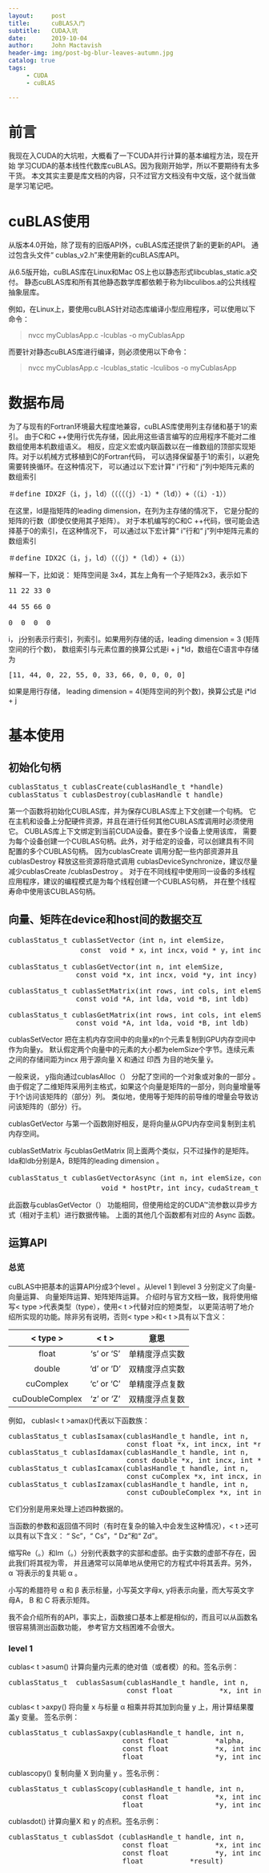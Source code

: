 ```yaml
---
layout:     post
title:      cuBLAS入门
subtitle:   CUDA入坑
date:       2019-10-04
author:     John Mactavish
header-img: img/post-bg-blur-leaves-autumn.jpg
catalog: true
tags:
     - CUDA
     - cuBLAS

---
```

# 前言

我现在入CUDA的大坑啦，大概看了一下CUDA并行计算的基本编程方法，现在开始
学习CUDA的基本线性代数库cuBLAS。因为我刚开始学，所以不要期待有太多干货。
本文其实主要是库文档的内容，只不过官方文档没有中文版，这个就当做是学习笔记吧。

# cuBLAS使用

从版本4.0开始，除了现有的旧版API外，cuBLAS库还提供了新的更新的API。
通过包含头文件“ cublas_v2.h”来使用新的cuBLAS库API。

从6.5版开始，cuBLAS库在Linux和Mac OS上也以静态形式libcublas_static.a交付。
静态cuBLAS库和所有其他静态数学库都依赖于称为libculibos.a的公共线程抽象层库。

例如，在Linux上，要使用cuBLAS针对动态库编译小型应用程序，可以使用以下命令：

>nvcc myCublasApp.c -lcublas -o myCublasApp

而要针对静态cuBLAS库进行编译，则必须使用以下命令：

>nvcc myCublasApp.c -lcublas_static -lculibos -o myCublasApp

# 数据布局

为了与现有的Fortran环境最大程度地兼容，cuBLAS库使用列主存储和基于1的索引。
由于C和C ++使用行优先存储，因此用这些语言编写的应用程序不能对二维数组使用本机数组语义。
相反，应定义宏或内联函数以在一维数组的顶部实现矩阵。对于以机械方式移植到C的Fortran代码，
可以选择保留基于1的索引，以避免需要转换循环。在这种情况下，
可以通过以下宏计算“ i”行和“ j”列中矩阵元素的数组索引

<pre>＃define IDX2F（i，j，ld）（（（（（j）-1）*（ld））+（（i）-1））</pre>

在这里，ld是指矩阵的leading dimension，在列为主存储的情况下，
它是分配的矩阵的行数（即使仅使用其子矩阵）。
对于本机编写的C和C ++代码，很可能会选择基于0的索引，在这种情况下，
可以通过以下宏计算“ i”行和“ j”列中矩阵元素的数组索引

<pre>＃define IDX2C（i，j，ld）（（（j）*（ld））+（i））</pre>

解释一下，比如说：
矩阵空间是 3x4，其左上角有一个子矩阵2x3，表示如下

<pre>
11 22 33 0

44 55 66 0

0  0  0  0
</pre>

i， j分别表示行索引，列索引。如果用列存储的话，leading dimension = 3
(矩阵空间的行个数)， 数组索引与元素位置的换算公式是i + j *ld，数组在C语言中存储为

<pre>
[11, 44, 0, 22, 55, 0, 33, 66, 0, 0, 0, 0]
</pre>

如果是用行存储， leading dimension = 4(矩阵空间的列个数)，换算公式是 i*ld + j


# 基本使用
## 初始化句柄

<pre>
cublasStatus_t cublasCreate(cublasHandle_t *handle)
cublasStatus_t cublasDestroy(cublasHandle_t handle)
</pre>

第一个函数将初始化CUBLAS库，并为保存CUBLAS库上下文创建一个句柄。
它在主机和设备上分配硬件资源，并且在进行任何其他CUBLAS库调用时必须使用它。
CUBLAS库上下文绑定到当前CUDA设备。要在多个设备上使用该库，
需要为每个设备创建一个CUBLAS句柄。此外，对于给定的设备，可以创建具有不同配置的多个CUBLAS句柄。
因为cublasCreate 调用分配一些内部资源并且cublasDestroy 释放这些资源将隐式调用 
cublasDeviceSynchronize，建议尽量减少cublasCreate /cublasDestroy 。
对于在不同线程中使用同一设备的多线程应用程序，建议的编程模式是为每个线程创建一个CUBLAS句柄，
并在整个线程寿命中使用该CUBLAS句柄。

## 向量、矩阵在device和host间的数据交互

<pre>
cublasStatus_t cublasSetVector（int n，int elemSize，
                 const  void * x，int incx，void * y，int incy）

cublasStatus_t cublasGetVector(int n, int elemSize,
                const void *x, int incx, void *y, int incy)

cublasStatus_t cublasSetMatrix(int rows, int cols, int elemSize,
                const void *A, int lda, void *B, int ldb)

cublasStatus_t cublasGetMatrix(int rows, int cols, int elemSize,
                const void *A, int lda, void *B, int ldb)
</pre>

cublasSetVector 把在主机内存空间中的向量x的n个元素复制到GPU内存空间中作为向量y。
默认假定两个向量中的元素的大小都为elemSize个字节。连续元素之间的存储间距为incx 用于源向量 X 和通过 印西 为目的地矢量 ÿ。

一般来说， y指向通过cublasAlloc（） 分配了空间的一个对象或对象的一部分 。
由于假定了二维矩阵采用列主格式，如果这个向量是矩阵的一部分，则向量增量等于1个访问该矩阵的（部分）列。
类似地，使用等于矩阵的前导维的增量会导致访问该矩阵的（部分）行。

cublasGetVector 与第一个函数刚好相反，是将向量从GPU内存空间复制到主机内存空间。

cublasSetMatrix 与cublasGetMatrix 同上面两个类似，只不过操作的是矩阵。
lda和ldb分别是A，B矩阵的leading dimension 。

<pre>
cublasStatus_t cublasGetVectorAsync（int n，int elemSize，const  void * devicePtr，int incx，
                      void * hostPtr，int incy，cudaStream_t stream）
</pre>

此函数与cublasGetVector（） 功能相同，但使用给定的CUDA™流参数以异步方式（相对于主机）进行数据传输。
上面的其他几个函数都有对应的 Async 函数。

## 运算API

### 总览

cuBLAS中把基本的运算API分成3个level 。从level 1 到level 3 分别定义了向量-向量运算、
向量矩阵运算、矩阵矩阵运算。
介绍时与官方文档一致，我将使用缩写< type >代表类型（type），使用< t >代替对应的短类型，
以更简洁明了地介绍所实现的功能。除非另有说明，否则< type >和< t >具有以下含义：

< type >|< t >|意思
:-:|:-:|:-:
float|‘s’ or ‘S’|单精度浮点实数
double|‘d’ or ‘D’|双精度浮点实数
cuComplex|‘c’ or ‘C’|单精度浮点复数
cuDoubleComplex|‘z’ or ‘Z’|双精度浮点复数

例如， cublasI< t >amax()代表以下函数族：

<pre>
cublasStatus_t cublasIsamax(cublasHandle_t handle, int n,
                            const float *x, int incx, int *result)
cublasStatus_t cublasIdamax(cublasHandle_t handle, int n,
                            const double *x, int incx, int *result)
cublasStatus_t cublasIcamax(cublasHandle_t handle, int n,
                            const cuComplex *x, int incx, int *result)
cublasStatus_t cublasIzamax(cublasHandle_t handle, int n,
                            const cuDoubleComplex *x, int incx, int *result)
</pre>

它们分别是用来处理上述四种数据的。

当函数的参数和返回值不同时（有时在复杂的输入中会发生这种情况），< t >还可以具有以下含义：
“ Sc”，“ Cs”，“ Dz”和“ Zd”。

缩写Re（。）和Im（。）分别代表数字的实部和虚部。由于实数的虚部不存在，因此我们将其视为零，
并且通常可以简单地从使用它的方程式中将其丢弃。另外， α ̄ 将表示的复共轭 α 。

小写的希腊符号 α 和 β 表示标量，小写英文字母x, y将表示向量，而大写英文字母A， B 和 C 将表示矩阵。

我不会介绍所有的API，事实上，函数接口基本上都是相似的，而且可以从函数名很容易猜测出函数功能，
参考官方文档困难不会很大。

### level 1

cublas< t >asum() 计算向量内元素的绝对值（或者模）的和。签名示例：
<pre>
cublasStatus_t  cublasSasum(cublasHandle_t handle, int n,
                            const float           *x, int incx, float  *result)
</pre>

cublas< t >axpy() 将向量 x 与标量 α 相乘并将其加到向量 y 上，用计算结果覆盖y 变量。
签名示例：
<pre>
cublasStatus_t cublasSaxpy(cublasHandle_t handle, int n,
                           const float           *alpha,
                           const float           *x, int incx,
                           float                 *y, int incy)
</pre>

cublas<t>copy() 复制向量 X 到向量 y 。签名示例：
<pre>
cublasStatus_t cublasScopy(cublasHandle_t handle, int n,
                           const float           *x, int incx,
                           float                 *y, int incy)
</pre>

cublas<t>dot() 计算向量X 和 y 的点积。签名示例：
<pre>
cublasStatus_t cublasSdot (cublasHandle_t handle, int n,
                           const float           *x, int incx,
                           const float           *y, int incy,
                           float           *result)
</pre>